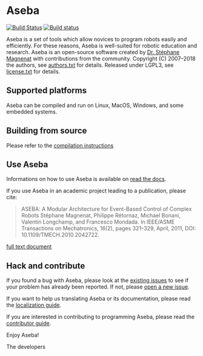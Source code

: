 # Aseba

[![Build Status](https://travis-ci.org/aseba-community/aseba.svg?branch=master)](https://travis-ci.org/aseba-community/aseba)
[![Build status](https://ci.appveyor.com/api/projects/status/dh1y2age3iwnxs9y/branch/master?svg=true)](https://ci.appveyor.com/project/cor3ntin/aseba-rxc85/branch/master)

Aseba is a set of tools which allow novices to program robots easily and efficiently.
For these reasons, Aseba is well-suited for robotic education and research.
Aseba is an open-source software created by [Dr. Stéphane Magnenat](http://stephane.magnenat.net) with contributions from the community.
Copyright (C) 2007–2018 the authors, see [authors.txt](authors.txt) for details.
Released under LGPL3, see [license.txt](license.txt) for details.

## Supported platforms

Aseba can be compiled and run on Linux, MacOS, Windows, and some embedded systems.


## Building from source

Please refer to the [compilation instructions](docs/en/development/building.rst)

## Use Aseba

Informations on how to use Aseba is available on [read the docs](http://aseba.readthedocs.io).

If you use Aseba in an academic project leading to a publication, please cite:

> ASEBA: A Modular Architecture for Event-Based Control of Complex Robots
> Stéphane Magnenat, Philippe Rétornaz, Michael Bonani, Valentin Longchamp, and Francesco Mondada.
> In IEEE/ASME Transactions on Mechatronics, 16(2), pages 321–329, April, 2011, DOI: 10.1109/TMECH.2010.2042722.
    
[full text document](https://infoscience.epfl.ch/record/144059/files/aseba-ieee-tr.pdf)

## Hack and contribute

If you found a bug with Aseba, please look at the [existing issues](https://github.com/aseba-community/aseba/issues) to see if your problem has already been reported.
If not, please [open a new issue](https://github.com/aseba-community/aseba/issues/new).

If you want to help us translating Aseba or its documentation, please read the [localization guide](localization.md).

If you are interested in contributing to programming Aseba, please read the [contributor guide](contributing.md).

Enjoy Aseba!

The developers
